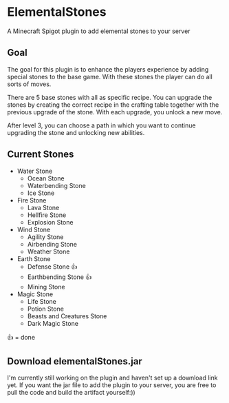 # ElementalStones
A Minecraft Spigot plugin to add elemental stones to your server

## Goal
The goal for this plugin is to enhance the players experience by adding special stones to the base game.
With these stones the player can do all sorts of moves.

There are 5 base stones with all as specific recipe. You can upgrade the stones by creating the correct recipe in the crafting table together with the previous upgrade of the stone.
With each upgrade, you unlock a new move.

After level 3, you can choose a path in which you want to continue upgrading the stone and unlocking new abilities.

## Current Stones
* Water Stone
    * Ocean Stone
    * Waterbending Stone
    * Ice Stone
* Fire Stone
    * Lava Stone
    * Hellfire Stone
    * Explosion Stone
* Wind Stone
    * Agility Stone
    * Airbending Stone
    * Weather Stone
* Earth Stone
    * Defense Stone 👍
    * Earthbending Stone 👍
    * Mining Stone
* Magic Stone
    * Life Stone
    * Potion Stone
    * Beasts and Creatures Stone
    * Dark Magic Stone

👍 = done

## Download elementalStones.jar
I'm currently still working on the plugin and haven't set up a download link yet.
If you want the jar file to add the plugin to your server, you are free to pull the code and build the artifact yourself:))
